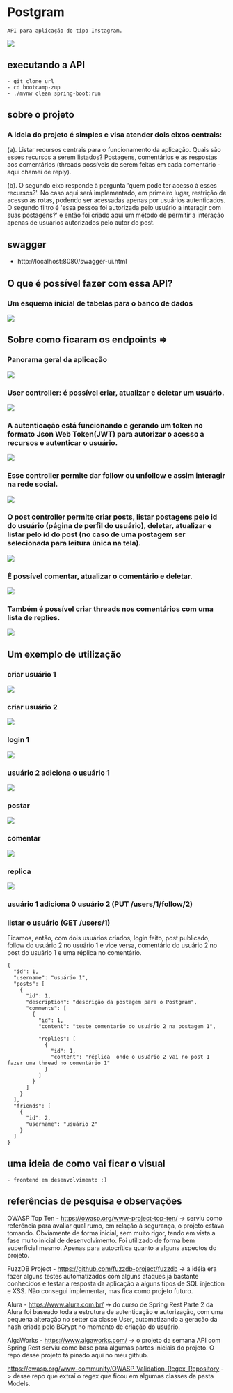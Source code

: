 # Postgram

    API para aplicação do tipo Instagram.
    
![](/readme-images/postgramlogo.png)

## executando a API

    - git clone url
    - cd bootcamp-zup
    - ./mvnw clean spring-boot:run

## sobre o projeto

### A ideia do projeto é simples e visa atender dois eixos centrais:

(a). Listar recursos centrais para o funcionamento da aplicação. Quais são esses recursos a serem listados? Postagens, comentários e as respostas aos comentários
(threads possíveis de serem feitas em cada comentário - aqui chamei de reply).
	
(b). O segundo eixo responde à pergunta 'quem pode ter acesso à esses recursos?'. No caso aqui será implementado, em primeiro lugar, restrição de acesso às rotas, podendo ser acessadas apenas por usuários autenticados. O segundo filtro é 'essa pessoa foi autorizada pelo usuário a interagir com suas postagens?' e então foi criado aqui um método de permitir a interação apenas de usuários autorizados pelo autor do post.

## swagger

- http://localhost:8080/swagger-ui.html
      
## O que é possível fazer com essa API?

### Um esquema inicial de tabelas para o banco de dados



![](/readme-images/schema.png)




## Sobre como ficaram os endpoints =>
	
### Panorama geral da aplicação



	
![](/readme-images/panorama-geral-swagger.png)


	
### User controller: é possível criar, atualizar e deletar um usuário.


	
![](/readme-images/user-controller.png)


	
### A autenticação está funcionando e gerando um token no formato Json Web Token(JWT) para autorizar o acesso a recursos e autenticar o usuário.


	
![](/readme-images/autentica.png)




	
### Esse controller permite dar follow ou unfollow e assim interagir na rede social.



	
![](/readme-images/friend-controller.png)




	
### O post controller permite criar posts, listar postagens pelo id do usuário (página de perfil do usuário), deletar, atualizar e listar pelo id do post (no caso de uma postagem ser selecionada para leitura única na tela).



	
![](/readme-images/post-controller.png)



	
### É possível comentar, atualizar o comentário e deletar.



	
![](/readme-images/comment-controller.png)



	
### Também é possível criar threads nos comentários com uma lista de replies.


	
![](/readme-images/reply-controller.png)


## Um exemplo de utilização

### criar usuário 1


![](/readme-images/passo1.png)


### criar usuário 2


![](/readme-images/passo2.png)


### login 1


![](/readme-images/passo3.png)


### usuário 2 adiciona o usuário 1


![](/readme-images/passo4.png)


### postar

![](/readme-images/passo5.png)


### comentar


![](/readme-images/passo6.png)


### replica

![](/readme-images/passo7.png)


### usuário 1 adiciona 0 usuário 2 (PUT /users/1/follow/2)

### listar o usuário (GET /users/1)

Ficamos, então, com dois usuários criados, login feito, post publicado, follow do usuário 2 no usuário 1 e vice versa, comentário do usuário 2 no post do usuário 1 e uma réplica no comentário.

```
{
  "id": 1,
  "username": "usuário 1",
  "posts": [
    {
      "id": 1,
      "description": "descrição da postagem para o Postgram",
      "comments": [
        {
          "id": 1,
          "content": "teste comentario do usuário 2 na postagem 1",

          "replies": [
            {
              "id": 1,
              "content": "réplica  onde o usuário 2 vai no post 1 fazer uma thread no comentário 1"
            }
          ]
        }
      ]
    }
  ],
  "friends": [
    {
      "id": 2,
      "username": "usuário 2"
    }
  ]
}
```    

## uma ideia de como vai ficar o visual


    - frontend em desenvolvimento :)


## referências de pesquisa e observações


OWASP Top Ten - https://owasp.org/www-project-top-ten/ -> serviu como referência para avaliar qual rumo, em relação à segurança, o projeto estava tomando. Obviamente de forma inicial, sem muito rigor, tendo em vista a fase muito inicial de desenvolvimento. Foi utilizado de forma bem superficial mesmo. Apenas para autocrítica quanto a alguns aspectos do projeto.

FuzzDB Project - https://github.com/fuzzdb-project/fuzzdb -> a idéia era fazer alguns testes automatizados com alguns ataques já bastante conhecidos e testar a resposta da aplicação a alguns tipos de SQL injection e XSS. Não consegui implementar, mas fica como projeto futuro.

Alura - https://www.alura.com.br/ -> do curso de Spring Rest Parte 2 da Alura foi baseado toda a estrutura de autenticação e autorização, com uma pequena alteração no setter da classe User, automatizando a geração da hash criada pelo BCrypt no momento de criação do usuário.

AlgaWorks - https://www.algaworks.com/ -> o projeto da semana API com Spring Rest serviu como base para algumas partes iniciais do projeto. O repo desse projeto tá pinado aqui no meu github.

https://owasp.org/www-community/OWASP_Validation_Regex_Repository -> desse repo que extraí o regex que ficou em algumas classes da pasta Models.

